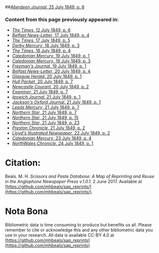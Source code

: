 ##[*Aberdeen Journal*, 25 July 1849, p. 6](https://mhbeals.github.io/sap_html/Aberdeen-Journal/Aberdeen-Journal-25-July-1849-p-6)

### Content from this page previously appeared in:
+ [*The Times*, 12 July 1849, p. 6](https://mhbeals.github.io/sap_html/The-Times/The-Times-12-July-1849-p-6)
+ [*Belfast News-Letter*, 17 July 1849, p. 4](https://mhbeals.github.io/sap_html/Belfast-News-Letter/Belfast-News-Letter-17-July-1849-p-4)
+ [*The Times*, 17 July 1849, p. 5](https://mhbeals.github.io/sap_html/The-Times/The-Times-17-July-1849-p-5)
+ [*Derby Mercury*, 18 July 1849, p. 3](https://mhbeals.github.io/sap_html/Derby-Mercury/Derby-Mercury-18-July-1849-p-3)
+ [*The Times*, 18 July 1849, p. 4](https://mhbeals.github.io/sap_html/The-Times/The-Times-18-July-1849-p-4)
+ [*Caledonian Mercury*, 19 July 1849, p. 1](https://mhbeals.github.io/sap_html/Caledonian-Mercury/Caledonian-Mercury-19-July-1849-p-1)
+ [*Caledonian Mercury*, 19 July 1849, p. 3](https://mhbeals.github.io/sap_html/Caledonian-Mercury/Caledonian-Mercury-19-July-1849-p-3)
+ [*Freeman's Journal*, 19 July 1849, p. 1](https://mhbeals.github.io/sap_html/Freeman's-Journal/Freeman's-Journal-19-July-1849-p-1)
+ [*Belfast News-Letter*, 20 July 1849, p. 4](https://mhbeals.github.io/sap_html/Belfast-News-Letter/Belfast-News-Letter-20-July-1849-p-4)
+ [*Glasgow Herald*, 20 July 1849, p. 1](https://mhbeals.github.io/sap_html/Glasgow-Herald/Glasgow-Herald-20-July-1849-p-1)
+ [*Hull Packet*, 20 July 1849, p. 7](https://mhbeals.github.io/sap_html/Hull-Packet/Hull-Packet-20-July-1849-p-7)
+ [*Newcastle Courant*, 20 July 1849, p. 2](https://mhbeals.github.io/sap_html/Newcastle-Courant/Newcastle-Courant-20-July-1849-p-2)
+ [*Examiner*, 21 July 1849, p. 7](https://mhbeals.github.io/sap_html/Examiner/Examiner-21-July-1849-p-7)
+ [*Ipswich Journal*, 21 July 1849, p. 1](https://mhbeals.github.io/sap_html/Ipswich-Journal/Ipswich-Journal-21-July-1849-p-1)
+ [*Jackson's Oxford Journal*, 21 July 1849, p. 1](https://mhbeals.github.io/sap_html/Jackson's-Oxford-Journal/Jackson's-Oxford-Journal-21-July-1849-p-1)
+ [*Leeds Mercury*, 21 July 1849, p. 7](https://mhbeals.github.io/sap_html/Leeds-Mercury/Leeds-Mercury-21-July-1849-p-7)
+ [*Northern Star*, 21 July 1849, p. 7](https://mhbeals.github.io/sap_html/Northern-Star/Northern-Star-21-July-1849-p-7)
+ [*Northern Star*, 21 July 1849, p. 15](https://mhbeals.github.io/sap_html/Northern-Star/Northern-Star-21-July-1849-p-15)
+ [*Northern Star*, 21 July 1849, p. 23](https://mhbeals.github.io/sap_html/Northern-Star/Northern-Star-21-July-1849-p-23)
+ [*Preston Chronicle*, 21 July 1849, p. 2](https://mhbeals.github.io/sap_html/Preston-Chronicle/Preston-Chronicle-21-July-1849-p-2)
+ [*Lloyd's Illustrated Newspaper*, 22 July 1849, p. 2](https://mhbeals.github.io/sap_html/Lloyd's-Illustrated-Newspaper/Lloyd's-Illustrated-Newspaper-22-July-1849-p-2)
+ [*Caledonian Mercury*, 23 July 1849, p. 4](https://mhbeals.github.io/sap_html/Caledonian-Mercury/Caledonian-Mercury-23-July-1849-p-4)
+ [*NorthWales Chronicle*, 24 July 1849, p. 1](https://mhbeals.github.io/sap_html/NorthWales-Chronicle/NorthWales-Chronicle-24-July-1849-p-1)
                    
# Citation: 

Beals. M. H. *Scissors and Paste Database: A Map of Reprinting and Reuse in the Anglophone Newspaper Press v.1.0.1.* 2 June 2017. Available at [https://github.com/mhbeals/sap_reprints/](https://github.com/mhbeals/sap_reprints/). 
                    
# Nota Bona

Bibliometric data is time consuming to produce but benefits us all. Please remember to cite or acknowledge this and any other bibliometric data you use in your research. All data is available CC-BY 4.0 at [https://github.com/mhbeals/sap_reprints](https://github.com/mhbeals/sap_reprints)